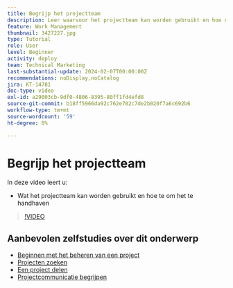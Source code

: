 ```yaml
---
title: Begrijp het projectteam
description: Leer waarvoor het projectteam kan worden gebruikt en hoe u dit kunt onderhouden.
feature: Work Management
thumbnail: 3427227.jpg
type: Tutorial
role: User
level: Beginner
activity: deploy
team: Technical Marketing
last-substantial-update: 2024-02-07T00:00:00Z
recommendations: noDisplay,noCatalog
jira: KT-14781
doc-type: video
exl-id: a29003cb-9df0-4806-8395-80ff1fd4efd8
source-git-commit: b18ff5966da92c762e702c7de2b020f7a6c692b6
workflow-type: tm+mt
source-wordcount: '59'
ht-degree: 0%

---
```


# Begrijp het projectteam

In deze video leert u:

* Wat het projectteam kan worden gebruikt en hoe te om het te handhaven

>[!VIDEO](https://video.tv.adobe.com/v/3427227/?quality=12&learn=on)

## Aanbevolen zelfstudies over dit onderwerp

* [Beginnen met het beheren van een project](/help/manage-work/projects/getting-started-manage-a-project.md)
* [Projecten zoeken](/help/manage-work/projects/find-projects.md)
* [Een project delen](/help/manage-work/projects/share-a-project.md)
* [Projectcommunicatie begrijpen](/help/manage-work/projects/understand-project-communication.md)

